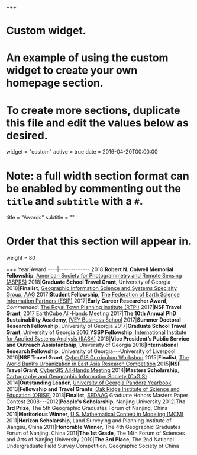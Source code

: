 +++
# Custom widget.
# An example of using the custom widget to create your own homepage section.
# To create more sections, duplicate this file and edit the values below as desired.
widget = "custom"
active = true
date = 2016-04-20T00:00:00

# Note: a full width section format can be enabled by commenting out the `title` and `subtitle` with a `#`.
title = "Awards"
subtitle = ""

# Order that this section will appear in.
weight = 80



+++
Year|Award
----|------------- 
2018|**Robert N. Colwell Memorial Fellowship**, [American Society for Photogrammetry and Remote Sensing (ASPRS)](https://www.asprs.org/awards-and-scholarships/robert-n-colwell-memorial-fellowship.html)
2018|**Graduate School Travel Grant**, University of Georgia
2018|**Finalist**, [Geographic Information Science and Systems Specialty Group, AAG](http://aag-giss.org/)
2017|**Student Fellowship**, [The Federation of Earth Science Information Partners (ESIP)](http://www.esipfed.org/about/community/leadership/student-fellows)
2017|**Early Career Researcher Award**, *Commended*, [The Royal Town Planning Institute (RTPI)](http://www.rtpi.org.uk/knowledge/research/rtpi-awards-for-research-excellence/past-entries-and-winners/)
2017|**NSF Travel Grant**, [2017 EarthCube All-Hands Meeting](https://www.earthcube.org/2017-all-hands-meeting)
2017|**The 10th Annual PhD Sustainability Academy**, [IVEY Business School](https://www.ivey.uwo.ca/sustainability/for-researchers/phd-academy/2017/participants/)
2017|**Summer Doctoral Research Fellowship**, University of Georgia
2017|**Graduate School Travel Grant**, University of Georgia
2016|**YSSP Fellowship**, [International Institute for Applied Systems Analysis (IIASA)](http://www.iiasa.ac.at/)
2016|**Vice President’s Public Service and Outreach Assistantship**, University of Georgia
2016|**International Research Fellowship**, University of Georgia---University of Liverpool
2016|**NSF Travel Grant**, [CyberGIS Curriculum Workshop](http://cybergis.cigi.uiuc.edu/)
2015|**Finalist**, [The World Bank’s Urbanization in East Asia Research Competition](http://www.worldbank.org/en/topic/urbandevelopment/publication/east-asias-changing-urban-landscape-measuring-a-decade-of-spatial-growth)
2015|**NSF Travel Grant**, [CyberGIS All-Hands Meeting](http://acid.sdsc.edu/events/cybergis-all-hands-meeting-1)
2014|**Masters Scholarship**, [Cartography and Geographic Information Society (CaGIS)](http://cartogis.org/previous-award-winners/)
2014|**Outstanding Leader**, [University of Georgia Pandora Yearbook](https://news.uga.edu/pandora-yearbook-2014-senior-leaders/)
2013|**Fellowship and Travel Grants**, [Oak Ridge Institute of Science and Education (ORISE)](https://orise.orau.gov)
2013|**Finalist**, [SEDAAG](http://sedaag.org/) Graduate Honors Masters Paper Contest
2008---2012|**People's Scholarship**, Nanjing University
2012|**The 3rd Prize**, The 5th Geographic Graduates Forum of Nanjing, China
2011|**Meritorious Winner**, [U.S. Mathematical Contest in Modeling (MCM)](https://www.comap.com/undergraduate/contests/mcm/)
2011|**Horizon Scholarship**, Land Surveying and Planning Institute of Jiangsu, China
2011|**Honorable Winner**, The 4th Geographic Graduates Forum of Nanjing, China
2011|**The 1st Grade**, The 14th Forum of Sciences and Arts of Nanjing University
2010|**The 3rd Place**, The 2nd National Undergraduate Field Survey Competition, Geographic Society of China

